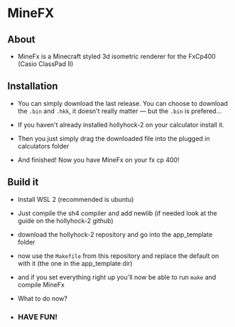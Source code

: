 # MineFX
## About
- MineFx is a Minecraft styled 3d isometric renderer for the FxCp400 (Casio ClassPad II)
  
## Installation
- You can simply download the last release. You can choose to download the ```.bin``` and ```.hkk```, it doesn't really matter — but the ```.bin``` is prefered...

- If you haven't already installed hollyhock-2 on your calculator install it.

- Then you just simply drag the downloaded file into the plugged in calculators folder

- And finished! Now you have MineFx on your fx cp 400!
## Build it 

- Install WSL 2 (recommended is ubuntu)

- Just compile the sh4 compiler and add newlib (if needed look at the guide on the hollyhock-2 github)

- download the hollyhock-2 repository and go into the app_template folder

- now use the ```Makefile``` from this repository and replace the default on with it (the one in the app_template dir)

- and if you set everything right up you'll now be able to run ```make``` and compile MineFx

- What to do now?
- ###  HAVE FUN!

